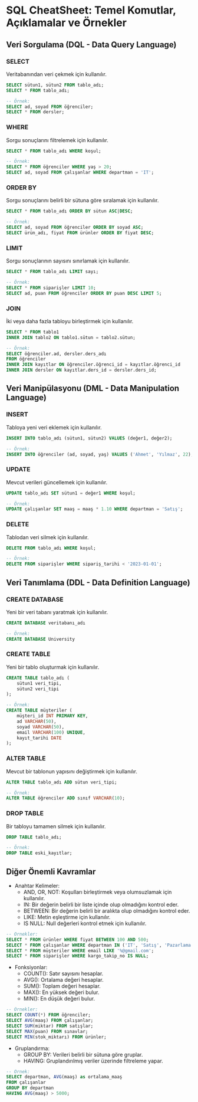 # SQL CheatSheet: Temel Komutlar, Açıklamalar ve Örnekler

## Veri Sorgulama (DQL - Data Query Language)

### SELECT
Veritabanından veri çekmek için kullanılır.
```sql
SELECT sütun1, sütun2 FROM tablo_adı;
SELECT * FROM tablo_adı;

-- Örnek:
SELECT ad, soyad FROM öğrenciler;
SELECT * FROM dersler;
```

### WHERE
Sorgu sonuçlarını filtrelemek için kullanılır.
```sql
SELECT * FROM tablo_adı WHERE koşul;

-- Örnek:
SELECT * FROM öğrenciler WHERE yaş > 20;
SELECT ad, soyad FROM çalışanlar WHERE departman = 'IT';
```

### ORDER BY
Sorgu sonuçlarını belirli bir sütuna göre sıralamak için kullanılır.
```sql
SELECT * FROM tablo_adı ORDER BY sütun ASC|DESC;

-- Örnek:
SELECT ad, soyad FROM öğrenciler ORDER BY soyad ASC;
SELECT ürün_adı, fiyat FROM ürünler ORDER BY fiyat DESC;
```

### LIMIT
Sorgu sonuçlarının sayısını sınırlamak için kullanılır.
```sql
SELECT * FROM tablo_adı LIMIT sayı;

-- Örnek:
SELECT * FROM siparişler LIMIT 10;
SELECT ad, puan FROM öğrenciler ORDER BY puan DESC LIMIT 5;
```

### JOIN
İki veya daha fazla tabloyu birleştirmek için kullanılır.
```sql
SELECT * FROM tablo1
INNER JOIN tablo2 ON tablo1.sütun = tablo2.sütun;

-- Örnek:
SELECT öğrenciler.ad, dersler.ders_adı
FROM öğrenciler
INNER JOIN kayıtlar ON öğrenciler.öğrenci_id = kayıtlar.öğrenci_id
INNER JOIN dersler ON kayıtlar.ders_id = dersler.ders_id;
```

## Veri Manipülasyonu (DML - Data Manipulation Language)

### INSERT
Tabloya yeni veri eklemek için kullanılır.
```sql
INSERT INTO tablo_adı (sütun1, sütun2) VALUES (değer1, değer2);

-- Örnek:
INSERT INTO öğrenciler (ad, soyad, yaş) VALUES ('Ahmet', 'Yılmaz', 22);
```

### UPDATE
Mevcut verileri güncellemek için kullanılır.
```sql
UPDATE tablo_adı SET sütun1 = değer1 WHERE koşul;

-- Örnek:
UPDATE çalışanlar SET maaş = maaş * 1.10 WHERE departman = 'Satış';
```

### DELETE
Tablodan veri silmek için kullanılır.
```sql
DELETE FROM tablo_adı WHERE koşul;

-- Örnek:
DELETE FROM siparişler WHERE sipariş_tarihi < '2023-01-01';
```

## Veri Tanımlama (DDL - Data Definition Language)

### CREATE DATABASE
Yeni bir veri tabanı yaratmak için kullanılır.
```sql
CREATE DATABASE veritabanı_adı

-- Örnek:
CREATE DATABASE University
```

### CREATE TABLE
Yeni bir tablo oluşturmak için kullanılır.
```sql
CREATE TABLE tablo_adı (
    sütun1 veri_tipi,
    sütun2 veri_tipi
);

-- Örnek:
CREATE TABLE müşteriler (
    müşteri_id INT PRIMARY KEY,
    ad VARCHAR(50),
    soyad VARCHAR(50),
    email VARCHAR(100) UNIQUE,
    kayıt_tarihi DATE
);
```

### ALTER TABLE
Mevcut bir tablonun yapısını değiştirmek için kullanılır.
```sql
ALTER TABLE tablo_adı ADD sütun veri_tipi;

-- Örnek:
ALTER TABLE öğrenciler ADD sınıf VARCHAR(10);
```

### DROP TABLE
Bir tabloyu tamamen silmek için kullanılır.
```sql
DROP TABLE tablo_adı;

-- Örnek:
DROP TABLE eski_kayıtlar;
```

## Diğer Önemli Kavramlar

- Anahtar Kelimeler: 
  - AND, OR, NOT: Koşulları birleştirmek veya olumsuzlamak için kullanılır.
  - IN: Bir değerin belirli bir liste içinde olup olmadığını kontrol eder.
  - BETWEEN: Bir değerin belirli bir aralıkta olup olmadığını kontrol eder.
  - LIKE: Metin eşleştirme için kullanılır.
  - IS NULL: Null değerleri kontrol etmek için kullanılır.

```sql
-- Örnekler:
SELECT * FROM ürünler WHERE fiyat BETWEEN 100 AND 500;
SELECT * FROM çalışanlar WHERE departman IN ('IT', 'Satış', 'Pazarlama');
SELECT * FROM müşteriler WHERE email LIKE '%@gmail.com';
SELECT * FROM siparişler WHERE kargo_takip_no IS NULL;
```

- Fonksiyonlar: 
  - COUNT(): Satır sayısını hesaplar.
  - AVG(): Ortalama değeri hesaplar.
  - SUM(): Toplam değeri hesaplar.
  - MAX(): En yüksek değeri bulur.
  - MIN(): En düşük değeri bulur.

```sql
-- Örnekler:
SELECT COUNT(*) FROM öğrenciler;
SELECT AVG(maaş) FROM çalışanlar;
SELECT SUM(miktar) FROM satışlar;
SELECT MAX(puan) FROM sınavlar;
SELECT MIN(stok_miktarı) FROM ürünler;
```

- Gruplandırma: 
  - GROUP BY: Verileri belirli bir sütuna göre gruplar.
  - HAVING: Gruplandırılmış veriler üzerinde filtreleme yapar.

```sql
-- Örnek:
SELECT departman, AVG(maaş) as ortalama_maaş
FROM çalışanlar
GROUP BY departman
HAVING AVG(maaş) > 5000;
```

